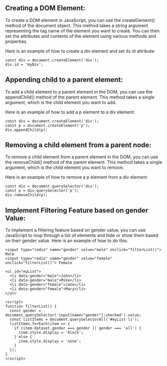 ## Creating a DOM Element:

To create a DOM element in JavaScript, you can use the createElement() method of the document object. This method takes a string argument representing the tag name of the element you want to create. You can then set the attributes and contents of the element using various methods and properties.

Here is an example of how to create a div element and set its id attribute:

```
const div = document.createElement('div');
div.id = 'myDiv';

```

## Appending child to a parent element:

To add a child element to a parent element in the DOM, you can use the appendChild() method of the parent element. This method takes a single argument, which is the child element you want to add.

Here is an example of how to add a p element to a div element:

```
const div = document.createElement('div');
const p = document.createElement('p');
div.appendChild(p);
```

## Removing a child element from a parent node:

To remove a child element from a parent element in the DOM, you can use the removeChild() method of the parent element. This method takes a single argument, which is the child element you want to remove.

Here is an example of how to remove a p element from a div element:

```
const div = document.querySelector('div');
const p = div.querySelector('p');
div.removeChild(p);
```

## Implement Filtering Feature based on gender Value:

To implement a filtering feature based on gender value, you can use JavaScript to loop through a list of elements and hide or show them based on their gender value. Here is an example of how to do this:

```
<input type="radio" name="gender" value="male" onclick="filterList()"> Male
<input type="radio" name="gender" value="female" onclick="filterList()"> Female

<ul id="myList">
  <li data-gender="male">John</li>
  <li data-gender="male">Mike</li>
  <li data-gender="female">Jane</li>
  <li data-gender="female">Mary</li>
</ul>

<script>
function filterList() {
  const gender = document.querySelector('input[name="gender"]:checked').value;
  const listItems = document.querySelectorAll('#myList li');
  listItems.forEach(item => {
    if (item.dataset.gender === gender || gender === 'all') {
      item.style.display = 'block';
    } else {
      item.style.display = 'none';
    }
  });
}
</script>

```

